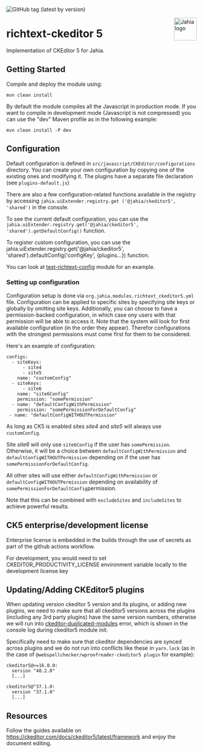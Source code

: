 ![GitHub tag (latest by version)](https://img.shields.io/github/v/tag/Jahia/richtext-ckeditor5?sort=semver)

<a href="https://www.jahia.com/">
    <img src="https://www.jahia.com/modules/jahiacom-templates/images/jahia-3x.png" alt="Jahia logo" title="Jahia" align="right" height="60" />
</a>

# richtext-ckeditor 5

Implementation of CKEditor 5 for Jahia.

## Getting Started

Compile and deploy the module using:

    mvn clean install

By default the module compiles all the Javascript in production mode. If you want to compile in development mode
(Javascript is not compressed) you can use the "dev" Maven
profile as in the following example:

    mvn clean install -P dev 

## Configuration

Default configuration is defined in `src/javascript/CKEditor/configurations` directory. You can create your own configuration by copying one of the existing ones and modifying it. The plugins have a separate file declaration (see `plugins-default.js`)

There are also a few configuration-related functions available in the registry by accessing `jahia.uiExtender.registry.get
('@jahia/ckeditor5', 'shared')` in the console.

To see the current default configuration, you can use the `jahia.uiExtender.registry.get('@jahia/ckeditor5', 'shared').getDefaultConfig()` function.

To register custom configuration, you can use the jahia.uiExtender.registry.get('@jahia/ckeditor5', 'shared').defaultConfig('configKey', {plugins...}) function.

You can look at [test-richtext-config](https://github.com/Jahia/test-ckeditor5-config) module for an example.

### Setting up configuration

Configuration setup is done via `org.jahia.modules.richtext_ckeditor5.yml` file. Configuration can be applied to specific sites by specifying 
site keys or globally by omitting site keys. Additionally, you can choose to have a permission-backed configuration, in which case ony users with that permission 
will be able to access it. Note that the system will look for first available configuration (in the order they appear). Therefor configurations with the strongest permissions must come first for them to be considered.

Here's an example of configuration:

```
configs:
  - siteKeys:
      - site4
      - site5
    name: "customConfig"
  - siteKeys:
      - site6
    name: "site6Config"
    permission: "somePermission"
  - name: "defaultConfigWithPermission"
    permission: "somePermissionForDefaultConfig"  
 - name: "defaultConfigWITHOUTPermission"
```
As long as CK5 is enabled sites _site4_ and _site5_ will always use `customConfig`.

Site _site6_ will only use `site6Config` if the user has `somePermission`. Otherwise, it will be a choice between `defaultConfigWithPermission` and `defaultConfigWITHOUTPermission` 
depending on if the user has `somePermissionForDefaultConfig`.

All other sites will use either `defaultConfigWithPermission` or `defaultConfigWITHOUTPermission` depending on availability of `somePermissionForDefaultConfig`permission.

Note that this can be combined with `excludeSites` and `includeSites` to achieve powerful results.

## CK5 enterprise/development license

Enterprise license is embedded in the builds through the use of secrets as part of the github actions workflow. 

For development, you would need to set CKEDITOR_PRODUCTIVITY_LICENSE environment variable locally to the development license key 


## Updating/Adding CKEditor5 plugins

When updating version ckeditor 5 version and its plugins, or adding new plugins, we need to make sure that all ckeditor5 versions across the plugins (including any 3rd party plugins) have the same version numbers, otherwise we will run into [ckeditor-duplicated-modules](https://support.ckeditor.com/hc/en-us/articles/10515221487388-How-can-I-fix-the-duplicated-modules-error-in-CKEditor-5) error, which is shown in the console log during ckeditor5 module init.

Specifically need to make sure that ckeditor dependencies are synced across plugins and we do not run into conflicts like these in `yarn.lock` (as in the case of `@webspellchecker/wproofreader-ckeditor5 plugin` for example):

```
ckeditor5@>=16.0.0:
  version "40.2.0"
  [...]

ckeditor5@^37.1.0:
  version "37.1.0"
  [...]
```

## Resources

Follow the guides available on https://ckeditor.com/docs/ckeditor5/latest/framework and enjoy the document editing.
